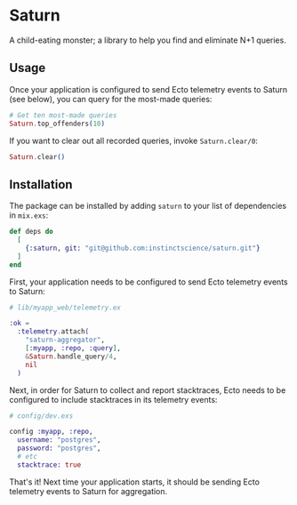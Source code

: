 # Saturn

A child-eating monster; a library to help you find and eliminate N+1 queries.

## Usage

Once your application is configured to send Ecto telemetry events to Saturn (see below), you can query for the most-made queries:

```elixir
# Get ten most-made queries
Saturn.top_offenders(10)
```

If you want to clear out all recorded queries, invoke `Saturn.clear/0`:

```elixir
Saturn.clear()
```

## Installation

The package can be installed by adding `saturn` to your list of dependencies in `mix.exs`:

```elixir
def deps do
  [
    {:saturn, git: "git@github.com:instinctscience/saturn.git"}
  ]
end
```

First, your application needs to be configured to send Ecto telemetry events to Saturn:

```elixir
# lib/myapp_web/telemetry.ex

:ok =
  :telemetry.attach(
    "saturn-aggregator",
    [:myapp, :repo, :query],
    &Saturn.handle_query/4,
    nil
  )
```

Next, in order for Saturn to collect and report stacktraces, Ecto needs to be configured to include stacktraces in its telemetry events:

```elixir
# config/dev.exs

config :myapp, :repo,
  username: "postgres",
  password: "postgres",
  # etc
  stacktrace: true
```

That's it!  Next time your application starts, it should be sending Ecto telemetry events to Saturn for aggregation.
